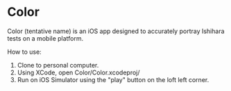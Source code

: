 # Color

Color (tentative name) is an iOS app designed to accurately portray Ishihara tests on a mobile platform. 

How to use:

1. Clone to personal computer.
2. Using XCode, open Color/Color.xcodeproj/
3. Run on iOS Simulator using the "play" button on the loft left corner.


